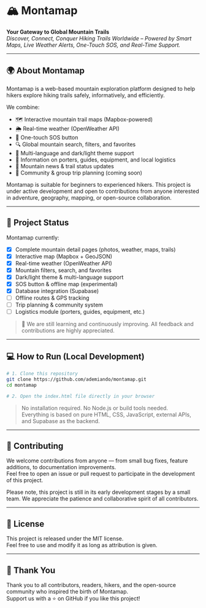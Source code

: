 # 🏔️ Montamap

**Your Gateway to Global Mountain Trails**  
_Discover, Connect, Conquer Hiking Trails Worldwide – Powered by Smart Maps, Live Weather Alerts, One-Touch SOS, and Real-Time Support._

---

## 🌍 About Montamap

Montamap is a web-based mountain exploration platform designed to help hikers explore hiking trails safely, informatively, and efficiently.

We combine:
- 🗺️ Interactive mountain trail maps (Mapbox-powered)
- 🌦️ Real-time weather (OpenWeather API)
- 🚨 One-touch SOS button
- 🔍 Global mountain search, filters, and favorites
- 🧭 Multi-language and dark/light theme support
- 🧳 Information on porters, guides, equipment, and local logistics
- 📰 Mountain news & trail status updates
- 🧵 Community & group trip planning (coming soon)

Montamap is suitable for beginners to experienced hikers. This project is under active development and open to contributions from anyone interested in adventure, geography, mapping, or open-source collaboration.

---

## 🚧 Project Status

Montamap currently:
- [x] Complete mountain detail pages (photos, weather, maps, trails)
- [x] Interactive map (Mapbox + GeoJSON)
- [x] Real-time weather (OpenWeather API)
- [x] Mountain filters, search, and favorites
- [x] Dark/light theme & multi-language support
- [x] SOS button & offline map (experimental)
- [x] Database integration (Supabase)
- [ ] Offline routes & GPS tracking  
- [ ] Trip planning & community system  
- [ ] Logistics module (porters, guides, equipment, etc.)

> 🚀 We are still learning and continuously improving. All feedback and contributions are highly appreciated.

---

## 💻 How to Run (Local Development)

```bash
# 1. Clone this repository
git clone https://github.com/ademiando/montamap.git
cd montamap

# 2. Open the index.html file directly in your browser
```

> No installation required. No Node.js or build tools needed.  
> Everything is based on pure HTML, CSS, JavaScript, external APIs, and Supabase as the backend.

---

## 🤝 Contributing

We welcome contributions from anyone — from small bug fixes, feature additions, to documentation improvements.  
Feel free to open an issue or pull request to participate in the development of this project.

Please note, this project is still in its early development stages by a small team. We appreciate the patience and collaborative spirit of all contributors.

---

## 🔐 License

This project is released under the MIT license.  
Feel free to use and modify it as long as attribution is given.

---

## 🙏 Thank You

Thank you to all contributors, readers, hikers, and the open-source community who inspired the birth of Montamap.  
Support us with a ⭐ on GitHub if you like this project!
